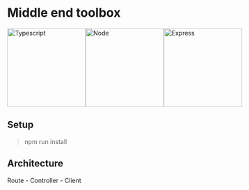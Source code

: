 # Middle end toolbox

<div style="display:flex;align-items:center;">
  <img alt="Typescript" width="180px" src="https://upload.wikimedia.org/wikipedia/commons/4/4c/Typescript_logo_2020.svg" />
  <img alt="Node" width="180px" src="https://upload.wikimedia.org/wikipedia/commons/d/d9/Node.js_logo.svg" />
  <img alt="Express" width="180px" src="https://res.cloudinary.com/practicaldev/image/fetch/s--00h6CjGb--/c_limit%2Cf_auto%2Cfl_progressive%2Cq_auto%2Cw_880/https://www.maxrooted.com/panduan-membangun-rest-api-expressjs-mysql/cover.png" />
</div>

## Setup

> npm run install

## Architecture

Route - Controller - Client
